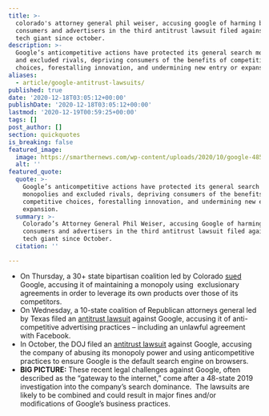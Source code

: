 ```yaml
---
title: >-
  colorado's attorney general phil weiser, accusing google of harming both
  consumers and advertisers in the third antitrust lawsuit filed against the
  tech giant since october.
description: >-
  Google’s anticompetitive actions have protected its general search monopolies
  and excluded rivals, depriving consumers of the benefits of competitive
  choices, forestalling innovation, and undermining new entry or expansion.
aliases:
  - article/google-antitrust-lawsuits/
published: true
date: '2020-12-18T03:05:12+00:00'
publishDate: '2020-12-18T03:05:12+00:00'
lastmod: '2020-12-19T00:59:25+00:00'
tags: []
post_author: []
section: quickquotes
is_breaking: false
featured_image:
  image: https://smarthernews.com/wp-content/uploads/2020/10/google-485611_640.png
  alt: ''
featured_quote:
  quote: >-
    Google’s anticompetitive actions have protected its general search
    monopolies and excluded rivals, depriving consumers of the benefits of
    competitive choices, forestalling innovation, and undermining new entry or
    expansion.
  summary: >-
    Colorado’s Attorney General Phil Weiser, accusing Google of harming both
    consumers and advertisers in the third antitrust lawsuit filed against the
    tech giant since October.
  citation: ''

---
```

*   On Thursday, a 30+ state bipartisan coalition led by Colorado [sued](\"https://coag.gov/app/uploads/2020/12/Colorado-et-al.-v.-Google-PUBLIC-REDACTED-Complaint.pdf\") Google, accusing it of maintaining a monopoly using  exclusionary agreements in order to leverage its own products over those of its competitors.
*   On Wednesday, a 10-state coalition of Republican attorneys general led by Texas filed an [antitrust lawsuit](\"https://www.texasattorneygeneral.gov/sites/default/files/images/admin/2020/Press/20201216%20COMPLAINT_REDACTED.pdf\") against Google, accusing it of anti-competitive advertising practices – including an unlawful agreement with Facebook.
*   In October, the DOJ filed an [antitrust lawsuit](\"https://www.justice.gov/opa/pr/justice-department-sues-monopolist-google-violating-antitrust-laws\") against Google, accusing the company of abusing its monopoly power and using anticompetitive practices to ensure Google is the default search engine on browsers.
*   **BIG PICTURE:** These recent legal challenges against Google, often described as the “gateway to the internet,” come after a 48-state 2019 investigation into the company’s search dominance.  The lawsuits are likely to be combined and could result in major fines and/or modifications of Google’s business practices.